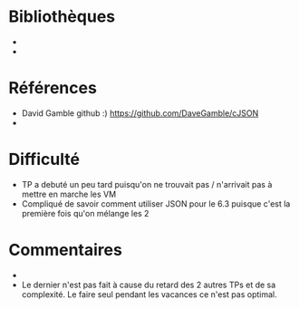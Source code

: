 # Bibliothèques
* 
*

# Références
* David Gamble github :) https://github.com/DaveGamble/cJSON
*

# Difficulté
* TP a debuté un peu tard puisqu'on ne trouvait pas / n'arrivait pas à mettre en marche les VM
* Compliqué de savoir comment utiliser JSON pour le 6.3 puisque c'est la première fois qu'on mélange les 2

# Commentaires
* 
* Le dernier n'est pas fait à cause du retard des 2 autres TPs et de sa complexité. Le faire seul pendant les vacances ce n'est pas optimal.

